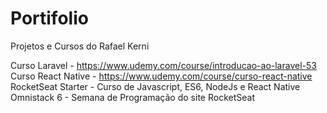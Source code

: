 # Portifolio
Projetos e Cursos do Rafael Kerni

Curso Laravel - https://www.udemy.com/course/introducao-ao-laravel-53
Curso React Native - https://www.udemy.com/course/curso-react-native
RocketSeat Starter - Curso de Javascript, ES6, NodeJs e React Native
Omnistack 6 - Semana de Programação do site RocketSeat
